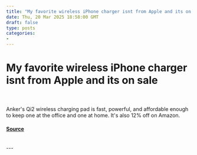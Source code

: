 ```yaml
---
title: "My favorite wireless iPhone charger isnt from Apple and its on sale"
date: Thu, 20 Mar 2025 18:58:00 GMT
draft: false
type: posts
categories: 
- 
---
```

# My favorite wireless iPhone charger isnt from Apple and its on sale

<br/>

<br/>
Anker's Qi2 wireless charging pad is fast, powerful, and affordable enough to keep one at the office and one at home. It's also 12% off on Amazon.

#### [Source](https://www.zdnet.com/article/my-favorite-wireless-iphone-charger-isnt-from-apple-and-its-on-sale/)

<br/>
---
